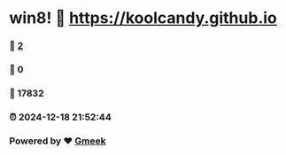 # win8! :link: https://koolcandy.github.io 
### :page_facing_up: [2](https://koolcandy.github.io/tag.html) 
### :speech_balloon: 0 
### :hibiscus: 17832 
### :alarm_clock: 2024-12-18 21:52:44 
### Powered by :heart: [Gmeek](https://github.com/Meekdai/Gmeek)
